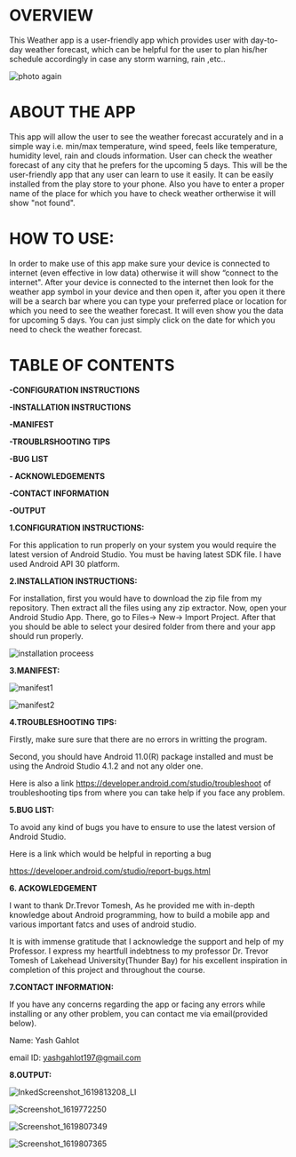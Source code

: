 # OVERVIEW

This Weather app is a user-friendly app which provides user with day-to-day weather forecast, which can be helpful for the user to plan his/her schedule accordingly in case any storm warning, rain ,etc..   
  
![photo again](https://user-images.githubusercontent.com/83332481/116737352-c4072a00-aa0e-11eb-92bb-477809fe28f2.png)

# ABOUT THE APP

This app will allow the user to see the weather forecast accurately and in a simple way i.e.
min/max temperature, wind speed, feels like temperature, humidity level, rain and 
clouds information. User can check the weather forecast of any city that he prefers 
for the upcoming 5 days. This will be the user-friendly app that any user can learn 
to use it easily. It can be easily installed from the play store to your phone.
Also you have to enter a proper name of the place for which you have to check weather ortherwise it will show "not found".

# HOW TO USE:

In order to make use of this app make sure your device is connected to internet (even effective in low data) otherwise it will show “connect to the internet".
After your device is connected to the internet then look for the weather app symbol in your device and then open it, after you open it there will be a search 
bar where you can type your preferred place or location for which you need to see the weather forecast. It will even show you the data for upcoming 5 days. 
You can just simply click on the date for which you need to check the weather forecast.

# TABLE OF CONTENTS

**-CONFIGURATION INSTRUCTIONS**

**-INSTALLATION INSTRUCTIONS**

**-MANIFEST**

**-TROUBLRSHOOTING TIPS**

**-BUG LIST**

**- ACKNOWLEDGEMENTS**

**-CONTACT INFORMATION**

**-OUTPUT**





**1.CONFIGURATION INSTRUCTIONS:**

For this application to run properly on your system you would require the latest version of Android Studio.
You must be having latest SDK file. I have used Android API 30 platform.

**2.INSTALLATION INSTRUCTIONS:**

For installation, first you would have to download the zip file from my repository. Then extract all the files using any zip extractor. 
Now, open your Android Studio App. There, go to Files-> New-> Import Project. 
After that you should be able to select your desired folder from there and your app should run properly.

![installation proceess](https://user-images.githubusercontent.com/83332481/116744031-64f9e300-aa17-11eb-834f-ad5974a053fc.PNG)

**3.MANIFEST:**


![manifest1](https://user-images.githubusercontent.com/83332481/116744573-1ef14f00-aa18-11eb-9df3-0f4dc655e63d.PNG)


![manifest2](https://user-images.githubusercontent.com/83332481/116744578-20bb1280-aa18-11eb-8bb0-113ab3c83a4e.PNG)


**4.TROUBLESHOOTING TIPS:**

Firstly, make sure sure that there are no errors in writting the program.

Second, you should have Android 11.0(R) package installed and must be using the Android Studio 4.1.2 and not any older one.

Here is also a link https://developer.android.com/studio/troubleshoot of troubleshooting tips from where you can take help if you face any problem.



**5.BUG LIST:**

To avoid any kind of bugs you have to ensure to use the latest version of Android Studio.

Here is a link which would be helpful in reporting a bug

https://developer.android.com/studio/report-bugs.html


**6. ACKOWLEDGEMENT**

I want to thank Dr.Trevor Tomesh, As he provided me with in-depth knowledge about Android programming,
how to build a mobile app and various important fatcs and uses of android studio.

It is with immense gratitude that I acknowledge the support and help of my Professor.
I express my heartfull indebtness to my professor
Dr. Trevor Tomesh of Lakehead University(Thunder Bay) for his excellent inspiration in completion of this project and throughout the course.


**7.CONTACT INFORMATION:**

If you have any concerns regarding the app or facing any errors while installing or any other problem, you can contact me via email(provided below).

Name: Yash Gahlot

email ID: yashgahlot197@gmail.com

**8.OUTPUT:**


![InkedScreenshot_1619813208_LI](https://user-images.githubusercontent.com/83332481/116749117-169c1280-aa1e-11eb-80d5-7aac7c5d70ef.jpg)


![Screenshot_1619772250](https://user-images.githubusercontent.com/83332481/116748477-27985400-aa1d-11eb-92dd-9c796efa46a1.png)


![Screenshot_1619807349](https://user-images.githubusercontent.com/83332481/116748496-2e26cb80-aa1d-11eb-9339-514c3c920bea.png)


![Screenshot_1619807365](https://user-images.githubusercontent.com/83332481/116748500-2ff08f00-aa1d-11eb-9651-d95700dcd486.png)




